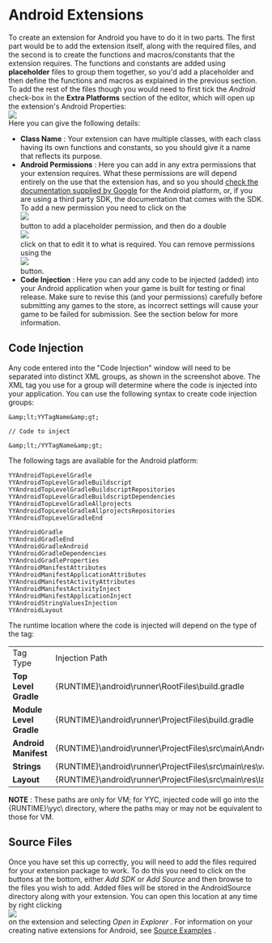 # Android Extensions

To create an extension for Android you have to do it in two parts. The
first part would be to add the extension itself, along with the required
files, and the second is to create the functions and macros/constants
that the extension requires. The functions and constants are added using
**placeholder** files to group them together, so you'd add a placeholder
and then define the functions and macros as explained in the previous
section. To add the rest of the files though you would need to first
tick the *Android* check-box in the **Extra Platforms** section of the
editor, which will open up the extension's Android Properties:  
![](https://gms.magecorn.com/Manual/assets/Images/Asset_Editors/Editor_Extensions_Android.png)  
Here you can give the following details:

-   **Class Name** : Your extension can have multiple classes, with each
    class having its own functions and constants, so you should give it
    a name that reflects its purpose.
-   **Android Permissions** : Here you can add in any extra permissions
    that your extension requires. What these permissions are will depend
    entirely on the use that the extension has, and so you should [check
    the documentation supplied by
    Google](https://developer.android.com/reference/android/Manifest.permissionl)
    for the Android platform, or, if you are using a third party SDK,
    the documentation that comes with the SDK. To add a new permission
    you need to click on the  
    ![](https://gms.magecorn.com/Manual/assets/Images/Icons/Icon_AddArgument.png)  
    button to add a placeholder permission, and then do a double  
    ![](https://gms.magecorn.com/Manual/assets/Images/Icons/Icon_LMB.png)  
    click on that to edit it to what is required. You can remove
    permissions using the  
    ![](https://gms.magecorn.com/Manual/assets/Images/Icons/Icon_RemoveArgument.png)  
    button.
-   **Code Injection** : Here you can add any code to be injected
    (added) into your Android application when your game is built for
    testing or final release. Make sure to revise this (and your
    permissions) carefully before submitting any games to the store, as
    incorrect settings will cause your game to be failed for submission.
    See the section below for more information.

## Code Injection

Any code entered into the "Code Injection" window will need to be
separated into distinct XML groups, as shown in the screenshot above.
The XML tag you use for a group will determine where the code is
injected into your application. You can use the following syntax to
create code injection groups:

``` gml
&amp;lt;YYTagName&amp;gt;

// Code to inject

&amp;lt;/YYTagName&amp;gt;
```

The following tags are available for the Android platform:

``` gml
YYAndroidTopLevelGradle
YYAndroidTopLevelGradleBuildscript
YYAndroidTopLevelGradleBuildscriptRepositories
YYAndroidTopLevelGradleBuildscriptDependencies
YYAndroidTopLevelGradleAllprojects
YYAndroidTopLevelGradleAllprojectsRepositories
YYAndroidTopLevelGradleEnd

YYAndroidGradle
YYAndroidGradleEnd
YYAndroidGradleAndroid
YYAndroidGradleDependencies 
YYAndroidGradleProperties
YYAndroidManifestAttributes
YYAndroidManifestApplicationAttributes
YYAndroidManifestActivityAttributes
YYAndroidManifestActivityInject
YYAndroidManifestApplicationInject
YYAndroidStringValuesInjection
YYAndroidLayout
```

The runtime location where the code is injected will depend on the type
of the tag:

|                         |                                                                       |
|-------------------------|-----------------------------------------------------------------------|
| Tag Type                | Injection Path                                                        |
| **Top Level Gradle**    | {RUNTIME}\android\runner\RootFiles\build.gradle                       |
| **Module Level Gradle** | {RUNTIME}\android\runner\ProjectFiles\build.gradle                    |
| **Android Manifest**    | {RUNTIME}\android\runner\ProjectFiles\src\main\AndroidManifest.xml    |
| **Strings**             | {RUNTIME}\android\runner\ProjectFiles\src\main\res\values\strings.xml |
| **Layout**              | {RUNTIME}\android\runner\ProjectFiles\src\main\res\layout\main.xml    |

**NOTE** : These paths are only for VM; for YYC, injected code will go
into the {RUNTIME}\yyc\\ directory, where the paths may or may not be
equivalent to those for VM.

## Source Files

Once you have set this up correctly, you will need to add the files
required for your extension package to work. To do this you need to
click on the buttons at the bottom, either *Add SDK* or *Add Source* and
then browse to the files you wish to add. Added files will be stored in
the AndroidSource directory along with your extension. You can open this
location at any time by right clicking  
![](https://gms.magecorn.com/Manual/assets/Images/Icons/Icon_RMB.png)  
on the extension and selecting *Open in Explorer* . For information on
your creating native extensions for Android, see [Source
Examples](Extended_Examples) .

